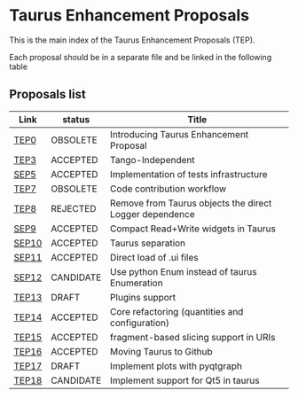Taurus Enhancement Proposals
=============================

This is the main index of the Taurus Enhancement Proposals (TEP).

Each proposal should be in a separate file and be linked in the following table

Proposals list
--------------

  Link        |  status   |        Title                                              
  ------------| --------- | ---------------------------------------------------------
  [TEP0][]   | OBSOLETE | Introducing Taurus Enhancement Proposal                  
  [TEP3][]   | ACCEPTED | Tango-Independent                                        
  [SEP5][]   | ACCEPTED  | Implementation of tests infrastructure                   
  [TEP7][]   | OBSOLETE  | Code contribution workflow                               
  [TEP8][]   | REJECTED | Remove from Taurus objects the direct Logger dependence  
  [SEP9][]   | ACCEPTED  | Compact Read+Write widgets in Taurus                     
  [SEP10][] | ACCEPTED  | Taurus separation                                        
  [SEP11][] | ACCEPTED  | Direct load of .ui files                                       
  [SEP12][] | CANDIDATE | Use python Enum instead of taurus Enumeration
  [TEP13][] | DRAFT     | Plugins support 
  [TEP14][] | ACCEPTED  | Core refactoring (quantities and configuration)
  [TEP15][] | ACCEPTED  | fragment-based slicing support in URIs
  [TEP16][] | ACCEPTED     | Moving Taurus to Github
  [TEP17][] | DRAFT   | Implement plots with pyqtgraph
  [TEP18][] | CANDIDATE | Implement support for Qt5 in taurus

[TEP0]: http://www.taurus-scada.org/tep/?TEP0.md
[TEP3]: http://www.taurus-scada.org/tep/?TEP3.md
[SEP5]: http:/www.sardana-controls.org/sep/?SEP5.md
[TEP7]: http://www.taurus-scada.org/tep/?TEP7.md
[TEP8]: http://www.taurus-scada.org/tep/?TEP8.md
[SEP9]:  http:/www.sardana-controls.org/sep/?SEP9.md
[SEP10]: http:/www.sardana-controls.org/sep/?SEP10.md
[SEP11]: http:/www.sardana-controls.org/sep/?SEP11.md
[SEP12]: http:/www.sardana-controls.org/sep/?SEP12.md
[TEP13]: http://www.taurus-scada.org/tep/?TEP13.md
[TEP14]: http://www.taurus-scada.org/tep/?TEP14.md
[TEP15]: http://www.taurus-scada.org/tep/?TEP15.md
[TEP16]: http://www.taurus-scada.org/tep/?TEP16.md
[TEP17]: https://github.com/cpascual/taurus/blob/tep17/doc/source/tep/TEP17.md
[TEP18]: https://github.com/cpascual/taurus/blob/tep18/doc/source/tep/TEP18.md
